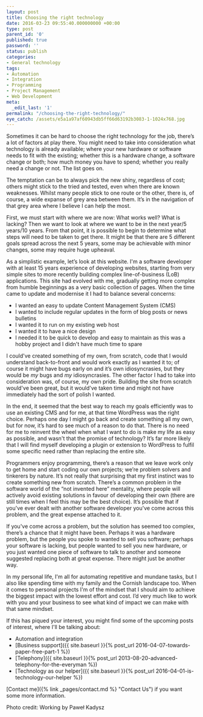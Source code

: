 ```yaml
---
layout: post
title: Choosing the right technology
date: 2016-03-23 09:55:40.000000000 +00:00
type: post
parent_id: '0'
published: true
password: ''
status: publish
categories:
- General technology
tags:
- Automation
- Integration
- Programming
- Project Management
- Web Development
meta:
  _edit_last: '1'
permalink: "/choosing-the-right-technology/"
eye_catch: /assets/e5a1a97af60943db5ff66d63192b3083-1-1024x768.jpg
---
```

Sometimes it can be hard to choose the right technology for the job, there’s a lot of factors at play there. You might need to take into consideration what technology is already available; where your new hardware or software needs to fit with the existing; whether this is a hardware change, a software change or both; how much money you have to spend; whether you really need a change or not. The list goes on.

The temptation can be to always pick the new shiny, regardless of cost; others might stick to the tried and tested, even when there are known weaknesses. Whilst many people stick to one route or the other, there is, of course, a wide expanse of grey area between them. It’s in the navigation of that grey area where I believe I can help the most.

<!--more-->

First, we must start with where we are now: What works well? What is lacking? Then we want to look at where we want to be in the next year/5 years/10 years. From that point, it is possible to begin to determine what steps will need to be taken to get there. It might be that there are 5 different goals spread across the next 5 years, some may be achievable with minor changes, some may require huge upheaval.

As a simplistic example, let’s look at this website. I'm a software developer with at least 15 years experience of developing websites, starting from very simple sites to more recently building complex line-of-business (LoB) applications. This site had evolved with me, gradually getting more complex from humble beginnings as a very basic collection of pages. When the time came to update and modernise it I had to balance several concerns:

* I wanted an easy to update Content Management System (CMS)
* I wanted to include regular updates in the form of blog posts or news bulletins
* I wanted it to run on my existing web host
* I wanted it to have a nice design
* I needed it to be quick to develop and easy to maintain as this was a hobby project and I didn't have much time to spare

I could've created something of my own, from scratch, code that I would understand back-to-front and would work exactly as I wanted it to; of course it might have bugs early on and it’s own idiosyncrasies, but they would be _my_ bugs and _my_ idiosyncrasies. The other factor I had to take into consideration was, of course, my own pride. Building the site from scratch would've been great, but it would've taken time and might not have immediately had the sort of polish I wanted.

In the end, it seemed that the best way to reach my goals efficiently was to use an existing CMS and for me, at that time WordPress was the right choice. Perhaps one day I might go back and create something all my own, but for now, it’s hard to see much of a reason to do that. There is no need for me to reinvent the wheel when what I want to do is make my life as easy as possible, and wasn't that the promise of technology? It’s far more likely that I will find myself developing a plugin or extension to WordPress to fulfil some specific need rather than replacing the entire site.

Programmers enjoy programming, there’s a reason that we leave work only to get home and start coding our own projects; we’re problem solvers and tinkerers by nature. It’s not really that surprising that my first instinct was to create something new from scratch. There’s a common problem in the software world of the “not invented here” mentality, where people will actively avoid existing solutions in favour of developing their own (there are still times when I feel this may be the best choice). It’s possible that if you've ever dealt with another software developer you've come across this problem, and the great expense attached to it.

If you've come across a problem, but the solution has seemed too complex, there’s a chance that it might have been. Perhaps it was a hardware problem, but the people you spoke to wanted to sell you software; perhaps your software is lacking, but people wanted to sell you new hardware, or you just wanted one piece of software to talk to another and someone suggested replacing both at great expense. There might just be another way.

In my personal life, I'm all for automating repetitive and mundane tasks, but I also like spending time with my family and the Cornish landscape too. When it comes to personal projects I'm of the mindset that I should aim to achieve the biggest impact with the lowest effort and cost. I’d very much like to work with you and your business to see what kind of impact we can make with that same mindset.

If this has piqued your interest, you might find some of the upcoming posts of interest, where I'll be talking about:

* Automation and integration
* [Business support]({{ site.baseurl }}{% post_url 2016-04-07-towards-paper-free-part-1 %})
* [Telephony]({{ site.baseurl }}{% post_url 2013-08-20-advanced-telephony-for-the-everyman %})
* [Technology as our helper]({{ site.baseurl }}{% post_url 2016-04-01-is-technology-our-helper %})

[Contact me]({% link _pages/contact.md %} "Contact Us") if you want some more information.

Photo credit: Working by Paweł Kadysz
